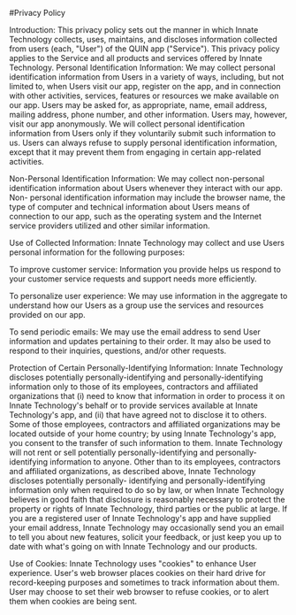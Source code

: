 #Privacy Policy

Introduction: This privacy policy sets out the manner in which Innate Technology collects, uses, maintains, and discloses information collected from users
(each, "User") of the QUIN app ("Service"). This privacy policy applies to the Service and all products and services offered by Innate Technology.
Personal Identification Information: We may collect personal identification information from Users in a variety of ways, including, but not limited to,
when Users visit our app, register on the app, and in connection with other activities, services, features or resources we make available on our app. Users
may be asked for, as appropriate, name, email address, mailing address, phone number, and other information. Users may, however, visit our app anonymously.
We will collect personal identification information from Users only if they voluntarily submit such information to us. Users can always refuse to supply personal identification information, except that it may prevent them from engaging in certain app-related activities.

Non-Personal Identification Information: We may collect non-personal identification information about Users whenever they interact with our app. Non-
personal identification information may include the browser name, the type of computer and technical information about Users means of connection to our
app, such as the operating system and the Internet service providers utilized and other similar information.

Use of Collected Information: Innate Technology may collect and use Users personal information for the following purposes:

To improve customer service: Information you provide helps us respond to your customer service requests and support needs more efficiently.

To personalize user experience: We may use information in the aggregate to understand how our Users as a group use the services and resources provided on
our app.

To send periodic emails: We may use the email address to send User information and updates pertaining to their order. It may also be used to respond to their inquiries, questions, and/or other requests.

Protection of Certain Personally-Identifying Information: Innate Technology discloses potentially personally-identifying and personally-identifying 
information only to those of its employees, contractors and affiliated organizations that (i) need to know that information in order to process it on 
Innate Technology's behalf or to provide services available at Innate Technology's app, and (ii) that have agreed not to disclose it to others. Some of 
those employees, contractors and affiliated organizations may be located outside of your home country; by using Innate Technology's app, you consent to the
transfer of such information to them. Innate Technology will not rent or sell potentially personally-identifying and personally-identifying information to 
anyone. Other than to its employees, contractors and affiliated organizations, as described above, Innate Technology discloses potentially personally-
identifying and personally-identifying information only when required to do so by law, or when Innate Technology believes in good faith that disclosure is 
reasonably necessary to protect the property or rights of Innate Technology, third parties or the public at large. If you are a registered user of Innate 
Technology's app and have supplied your email address, Innate Technology may occasionally send you an email to tell you about new features, solicit your 
feedback, or just keep you up to date with what's going on with Innate Technology and our products.

Use of Cookies: Innate Technology uses "cookies" to enhance User experience. User's web browser places cookies on their hard drive for record-keeping 
purposes and sometimes to track information about them. User may choose to set their web browser to refuse cookies, or to alert them when cookies are being sent.

